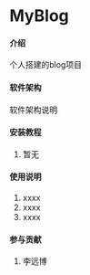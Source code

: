 # MyBlog

#### 介绍
个人搭建的blog项目

#### 软件架构
软件架构说明


#### 安装教程

1.  暂无

#### 使用说明

1.  xxxx
2.  xxxx
3.  xxxx

#### 参与贡献
1. 李远博